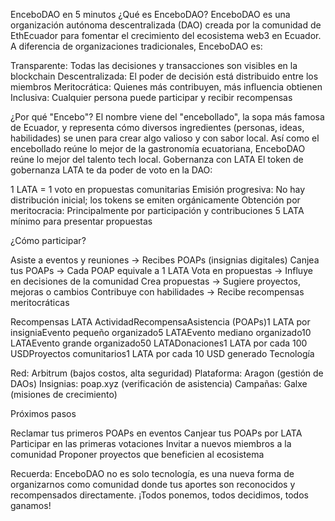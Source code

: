 EnceboDAO en 5 minutos
¿Qué es EnceboDAO?
EnceboDAO es una organización autónoma descentralizada (DAO) creada por la comunidad de EthEcuador para fomentar el crecimiento del ecosistema web3 en Ecuador. A diferencia de organizaciones tradicionales, EnceboDAO es:

Transparente: Todas las decisiones y transacciones son visibles en la blockchain
Descentralizada: El poder de decisión está distribuido entre los miembros
Meritocrática: Quienes más contribuyen, más influencia obtienen
Inclusiva: Cualquier persona puede participar y recibir recompensas

¿Por qué "Encebo"?
El nombre viene del "encebollado", la sopa más famosa de Ecuador, y representa cómo diversos ingredientes (personas, ideas, habilidades) se unen para crear algo valioso y con sabor local. Así como el encebollado reúne lo mejor de la gastronomía ecuatoriana, EnceboDAO reúne lo mejor del talento tech local.
Gobernanza con LATA
El token de gobernanza LATA te da poder de voto en la DAO:

1 LATA = 1 voto en propuestas comunitarias
Emisión progresiva: No hay distribución inicial; los tokens se emiten orgánicamente
Obtención por meritocracia: Principalmente por participación y contribuciones
5 LATA mínimo para presentar propuestas

¿Cómo participar?

Asiste a eventos y reuniones → Recibes POAPs (insignias digitales)
Canjea tus POAPs → Cada POAP equivale a 1 LATA
Vota en propuestas → Influye en decisiones de la comunidad
Crea propuestas → Sugiere proyectos, mejoras o cambios
Contribuye con habilidades → Recibe recompensas meritocráticas

Recompensas LATA
ActividadRecompensaAsistencia (POAPs)1 LATA por insigniaEvento pequeño organizado5 LATAEvento mediano organizado10 LATAEvento grande organizado50 LATADonaciones1 LATA por cada 100 USDProyectos comunitarios1 LATA por cada 10 USD generado
Tecnología

Red: Arbitrum (bajos costos, alta seguridad)
Plataforma: Aragon (gestión de DAOs)
Insignias: poap.xyz (verificación de asistencia)
Campañas: Galxe (misiones de crecimiento)

Próximos pasos

Reclamar tus primeros POAPs en eventos
Canjear tus POAPs por LATA
Participar en las primeras votaciones
Invitar a nuevos miembros a la comunidad
Proponer proyectos que beneficien al ecosistema


Recuerda: EnceboDAO no es solo tecnología, es una nueva forma de organizarnos como comunidad donde tus aportes son reconocidos y recompensados directamente. ¡Todos ponemos, todos decidimos, todos ganamos!
